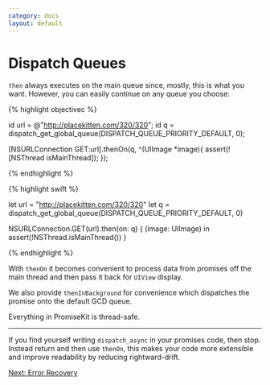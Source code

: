 ```yaml
---
category: docs
layout: default
---
```


<h1>Dispatch Queues</h1>

`then` always executes on the main queue since, mostly, this is what you want. However, you can easily continue on any queue you choose:

{% highlight objectivec %}

id url = @"http://placekitten.com/320/320";
id q = dispatch_get_global_queue(DISPATCH_QUEUE_PRIORITY_DEFAULT, 0);

[NSURLConnection GET:url].thenOn(q, ^(UIImage *image){
    assert(![NSThread isMainThread]);
});

{% endhighlight %}

{% highlight swift %}

let url = "http://placekitten.com/320/320"
let q = dispatch_get_global_queue(DISPATCH_QUEUE_PRIORITY_DEFAULT, 0)

NSURLConnection.GET(url).then(on: q) { (image: UIImage) in
    assert(!NSThread.isMainThread())
}

{% endhighlight %}

With `thenOn` it becomes convenient to process data from promises off the main thread and then pass it back for `UIView` display.

We also provide `thenInBackground` for convenience which dispatches the promise onto the default GCD queue.

<aside>Everything in PromiseKit is thread-safe.</aside>

<hr>

If you find yourself writing `dispatch_async` in your promises code, then stop. Instead return and then use `thenOn`, this makes your code more extensible and improve readability by reducing rightward-drift.

<div><a class="pagination" href="/recovering-from-errors">Next: Error Recovery</a></div>
